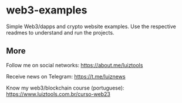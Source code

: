 # web3-examples
Simple Web3/dapps and crypto website examples.
Use the respective readmes to understand and run the projects.

## More

Follow me on social networks: https://about.me/luiztools

Receive news on Telegram: https://t.me/luiznews

Know my web3/blockchain course (portuguese): https://www.luiztools.com.br/curso-web23